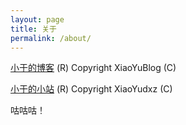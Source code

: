 ```yaml
---
layout: page
title: 关于
permalink: /about/
---
```


[小于的博客](https://xiaoyublog.vercel.app) (R)
Copyright XiaoYuBlog (C)

[小于的小站](https://xiaoyudxz.vercel.app) (R)
Copyright XiaoYudxz (C)

咕咕咕！
